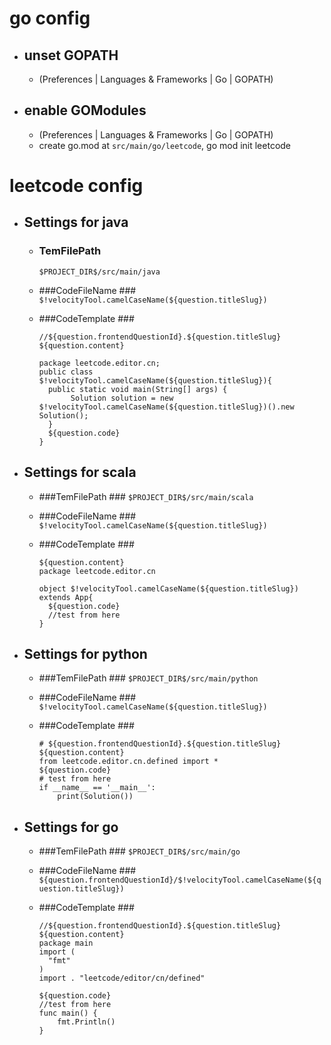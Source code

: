 # go config #

+ ## unset GOPATH
  + (Preferences | Languages & Frameworks | Go | GOPATH)

+ ## enable GOModules 
  + (Preferences | Languages & Frameworks | Go | GOPATH)
  + create go.mod at `src/main/go/leetcode`, go mod init leetcode
  
# leetcode config #

+ ## Settings for java ##

  + ### TemFilePath ###
    `$PROJECT_DIR$/src/main/java`

  + ###CodeFileName ###
    `$!velocityTool.camelCaseName(${question.titleSlug})`

  + ###CodeTemplate ###
    ```
    //${question.frontendQuestionId}.${question.titleSlug}
    ${question.content}
    
    package leetcode.editor.cn;
    public class $!velocityTool.camelCaseName(${question.titleSlug}){
      public static void main(String[] args) {
           Solution solution = new $!velocityTool.camelCaseName(${question.titleSlug})().new Solution();
      }
      ${question.code}
    }
    ```

+ ## Settings for scala ##

  + ###TemFilePath ###
    `$PROJECT_DIR$/src/main/scala`

  + ###CodeFileName ###
    `$!velocityTool.camelCaseName(${question.titleSlug})`

  + ###CodeTemplate ###
    ```//${question.frontendQuestionId}.${question.titleSlug}
    ${question.content}
    package leetcode.editor.cn
    
    object $!velocityTool.camelCaseName(${question.titleSlug}) extends App{
      ${question.code}
      //test from here
    }
    ```



+ ## Settings for python ##

  + ###TemFilePath ###
    `$PROJECT_DIR$/src/main/python`

  + ###CodeFileName ###
    `$!velocityTool.camelCaseName(${question.titleSlug})`

  + ###CodeTemplate ###
    ```
    # ${question.frontendQuestionId}.${question.titleSlug}
    ${question.content}
    from leetcode.editor.cn.defined import *
    ${question.code}
    # test from here
    if __name__ == '__main__':
        print(Solution())
    ```



+ ## Settings for go #

  + ###TemFilePath ###
    `$PROJECT_DIR$/src/main/go`

  + ###CodeFileName ###
    `${question.frontendQuestionId}/$!velocityTool.camelCaseName(${question.titleSlug})`

  + ###CodeTemplate ###
    ```
    //${question.frontendQuestionId}.${question.titleSlug}
    ${question.content}
    package main
    import (
      "fmt"
    )
    import . "leetcode/editor/cn/defined" 
       
    ${question.code}
    //test from here
    func main() {
        fmt.Println()
    }
    ```
